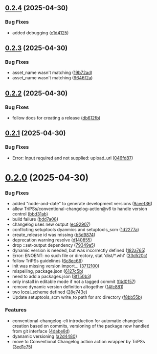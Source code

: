 ## [0.2.4](https://github.com/Global-Health-Engineering/ghe_transcribe/compare/v0.2.3...v0.2.4) (2025-04-30)


### Bug Fixes

* added debugging ([c1d4125](https://github.com/Global-Health-Engineering/ghe_transcribe/commit/c1d4125ac70aacd9c16402b4f6a66e4820a818c1))



## [0.2.3](https://github.com/Global-Health-Engineering/ghe_transcribe/compare/v0.2.2...v0.2.3) (2025-04-30)


### Bug Fixes

* asset_name wasn't matching ([19b72ad](https://github.com/Global-Health-Engineering/ghe_transcribe/commit/19b72ad5ff61c107bbf2b18976cac5899da8e7ba))
* asset_name wasn't matching ([9646f2a](https://github.com/Global-Health-Engineering/ghe_transcribe/commit/9646f2afa49fa772008411fb3b2b5e3ee19f92ac))



## [0.2.2](https://github.com/Global-Health-Engineering/ghe_transcribe/compare/v0.2.1...v0.2.2) (2025-04-30)


### Bug Fixes

* follow docs for creating a release ([db612fb](https://github.com/Global-Health-Engineering/ghe_transcribe/commit/db612fb55349c89ac29d004c00be299e7bc7005f))



## [0.2.1](https://github.com/Global-Health-Engineering/ghe_transcribe/compare/v0.2.0...v0.2.1) (2025-04-30)


### Bug Fixes

* Error: Input required and not supplied: upload_url ([046fd87](https://github.com/Global-Health-Engineering/ghe_transcribe/commit/046fd87eab9d99e1667404a8170bfb28c02b661a))



# [0.2.0](https://github.com/Global-Health-Engineering/ghe_transcribe/compare/v0.1.1...v0.2.0) (2025-04-30)


### Bug Fixes

* added "node-and-date" to generate development versions ([9aeef36](https://github.com/Global-Health-Engineering/ghe_transcribe/commit/9aeef36d55bf82014c19d6c53cb9e5f03330fe68))
* allow TriPSs/conventional-changelog-action@v6 to handle version control ([bbd31ab](https://github.com/Global-Health-Engineering/ghe_transcribe/commit/bbd31ab857930a675060403cb115277a490d8818))
* build failure ([bdd7a08](https://github.com/Global-Health-Engineering/ghe_transcribe/commit/bdd7a08fb5bba45321cae9f73a854712410218fc))
* changelog uses new output ([ec92907](https://github.com/Global-Health-Engineering/ghe_transcribe/commit/ec9290756ee3c79d0601261cfbfef8a925e19c58))
* conflicting setuptools dyanmics and setuptools_scm ([1d2277a](https://github.com/Global-Health-Engineering/ghe_transcribe/commit/1d2277aeea66d19def1635a981265a99205cd720))
* create_release id was missing ([b5d9874](https://github.com/Global-Health-Engineering/ghe_transcribe/commit/b5d98742e2dd1ad922177f65e0e966ac80cb8b0e))
* deprecation warning resolve ([d140855](https://github.com/Global-Health-Engineering/ghe_transcribe/commit/d140855625fead6a846626605a19f11a4a695b90))
* drop ::set-output dependency ([79349a5](https://github.com/Global-Health-Engineering/ghe_transcribe/commit/79349a5366d9172d68ef7ae4b418724b08dd91aa))
* dynamic version is needed, but was incorrectly defined ([182a765](https://github.com/Global-Health-Engineering/ghe_transcribe/commit/182a765604e8640cdd4b030cf5d92752db018982))
* Error: ENOENT: no such file or directory, stat 'dist/*.whl' ([33d520c](https://github.com/Global-Health-Engineering/ghe_transcribe/commit/33d520c86f9da4c7e80313eb62a4f77d2d637887))
* follow TriPSs guidelines ([6c8ec69](https://github.com/Global-Health-Engineering/ghe_transcribe/commit/6c8ec696139880f8dcdec73d7e06b9fb18fd4686))
* init was missing version import... ([3712100](https://github.com/Global-Health-Engineering/ghe_transcribe/commit/3712100fdd4d15f634d2f2fe80c3fbc30bc363fb))
* mispelling, package.json ([6127c5b](https://github.com/Global-Health-Engineering/ghe_transcribe/commit/6127c5bfcee233848253d5417c169c5171fead82))
* need to add a packages.json ([8f150b3](https://github.com/Global-Health-Engineering/ghe_transcribe/commit/8f150b3e42651bdd01f119b727fc3f1bffbe1608))
* only install in editable mode if not a tagged commit ([f4d0157](https://github.com/Global-Health-Engineering/ghe_transcribe/commit/f4d0157e9d23b302726de62c56b5464b3a1c23f8))
* remove dynamic version definition altogether ([14fc881](https://github.com/Global-Health-Engineering/ghe_transcribe/commit/14fc8810944db999887fd2310615dfa93effedd8))
* two local_scheme defined ([28e743e](https://github.com/Global-Health-Engineering/ghe_transcribe/commit/28e743e304730956249e9449f74c863a96c28bf0))
* Update setuptools_scm write_to path for src directory ([f8bb55b](https://github.com/Global-Health-Engineering/ghe_transcribe/commit/f8bb55bd12cab68ace7100dae69c35c4833e2de5))


### Features

* conventional-changelog-cli introduction for automatic changeloc creation based on commits, versioning of the package now handled from git interface ([4dabe8d](https://github.com/Global-Health-Engineering/ghe_transcribe/commit/4dabe8dd68fd808f6331e8ceef1f7396c2a10384))
* dyanamic versioning ([a2d4480](https://github.com/Global-Health-Engineering/ghe_transcribe/commit/a2d4480c4fddf8cdbe60ae375f180956eec3ee4d))
* move to Conventional Changelog action action wrapper by TriPSs ([3ed1c75](https://github.com/Global-Health-Engineering/ghe_transcribe/commit/3ed1c7516eaea5ac4051b1eb9595873b7a202f16))



